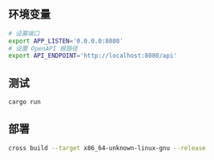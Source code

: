 ## 环境变量

```sh
# 设置端口
export APP_LISTEN='0.0.0.0:8080'
# 设置 OpenAPI 根路径
export API_ENDPOINT='http://localhost:8080/api'
```

## 测试

```sh
cargo run
```

## 部署

```sh
cross build --target x86_64-unknown-linux-gnu --release
```


